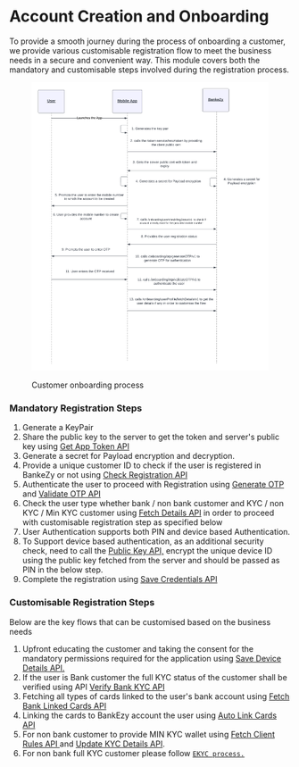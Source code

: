 # Account Creation and Onboarding

To provide a smooth journey during the process of onboarding a customer, we provide various customisable registration flow to meet the business needs in a secure and convenient way. This module covers both the mandatory and customisable steps involved during the registration process.

<figure><img src="../../../../../../../../../.gitbook/assets/BankEzy Flows - Page 6.png" alt=""><figcaption><p>Customer onboarding process</p></figcaption></figure>

### Mandatory Registration Steps

1. Generate a KeyPair
2. Share the public key to the server to get the token and server's public key using [Get App Token API](../../version-1/customer-on-boarding/common-apis/get-app-token-api.md)
3. Generate a secret for Payload encryption and decryption.
4. Provide a unique customer ID to check if the user is registered in BankeZy or not using [Check Registration API](../../version-1/customer-on-boarding/api-specification/registration/check-registration-api.md)
5. Authenticate the user to proceed with Registration using [Generate OTP](../../version-1/customer-on-boarding/common-apis/otp-and-token/generate-otp-api.md) and [Validate OTP API](../../version-1/customer-on-boarding/common-apis/otp-and-token/validate-otp-api.md)
6. Check the user type whether bank / non bank customer and KYC / non KYC / Min KYC customer using [Fetch Details API](../../version-1/customer-on-boarding/api-specification/authentication-and-authorization/fetch-details-api.md) in order to proceed with customisable registration step as specified below
7. User Authentication supports both PIN and device based Authentication.
8. To Support device based authentication, as an additional security check, need to call the [Public Key API,](../../version-1/customer-on-boarding/api-specification/biometric-authentication/public-key-api.md) encrypt the unique device ID using the public key fetched from the server and should be passed as PIN in the below step.
9. Complete the registration using [Save Credentials API](../../version-1/customer-on-boarding/api-specification/registration/save-credentials-api.md)

### Customisable Registration Steps

Below are the key flows that can be customised based on the business needs

1. Upfront educating the customer and taking the consent for the mandatory permissions required for the application using [Save Device Details API.](../../version-1/customer-on-boarding/api-specification/registration/save-device-details-api.md)
2. If the user is Bank customer the full KYC status of the customer shall be verified using API [Verify Bank KYC API](../../version-1/customer-on-boarding/api-specification/bank-customer-kyc-process/verify-bank-kyc-api.md)
3. Fetching all types of cards linked to the user's bank account using [Fetch Bank Linked Cards API](../../version-1/customer-on-boarding/api-specification/bank-customer-kyc-process/fetch-bank-linked-cards-api.md)
4. Linking the cards to BankEzy account the user using [Auto Link Cards API](../../../../../wallet-management-new/api-specification/version-1/link-debit-credit-card-account/wallet-link/api-specification/multiple-card-linking-api.md)
5. For non bank customer to provide MIN KYC wallet using [Fetch Client Rules API ](../../version-1/customer-on-boarding/api-specification/non-bank-customer-kyc-process/min-kyc-process/fetch-client-rules-api.md)and [Update KYC Details API](../../version-1/customer-on-boarding/api-specification/non-bank-customer-kyc-process/min-kyc-process/update-kyc-details-api.md).
6. For non bank full KYC customer please follow [`EKYC process.`](../../version-1/customer-on-boarding/api-specification/non-bank-customer-kyc-process/ekyc-process/)
